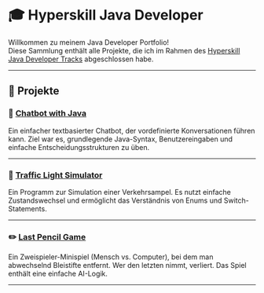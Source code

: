 # 🎓 Hyperskill Java Developer 

Willkommen zu meinem Java Developer Portfolio!  
Diese Sammlung enthält alle Projekte, die ich im Rahmen des [Hyperskill Java Developer Tracks](https://hyperskill.org/tracks/1) abgeschlossen habe.

---

## 📁 Projekte

### 🤖 [Chatbot with Java](./chatbot)
Ein einfacher textbasierter Chatbot, der vordefinierte Konversationen führen kann. Ziel war es, grundlegende Java-Syntax, Benutzereingaben und einfache Entscheidungsstrukturen zu üben.

---

### 🚦 [Traffic Light Simulator](./traffic-light-simulator)
Ein Programm zur Simulation einer Verkehrsampel. Es nutzt einfache Zustandswechsel und ermöglicht das Verständnis von Enums und Switch-Statements.

---

### ✏️ [Last Pencil Game](./last-pencil)
Ein Zweispieler-Minispiel (Mensch vs. Computer), bei dem man abwechselnd Bleistifte entfernt. Wer den letzten nimmt, verliert. Das Spiel enthält eine einfache AI-Logik.

---

